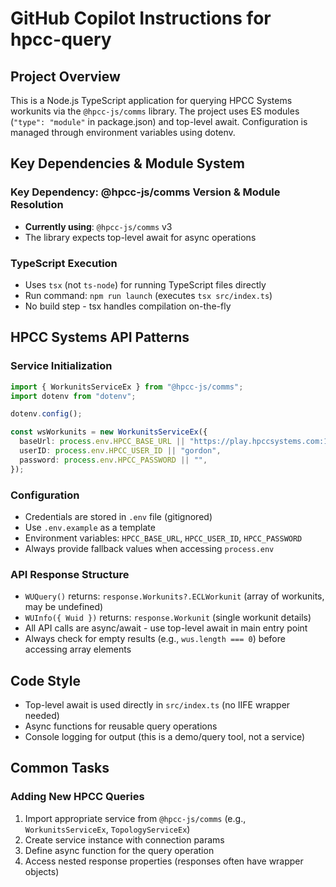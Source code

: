# GitHub Copilot Instructions for hpcc-query

## Project Overview

This is a Node.js TypeScript application for querying HPCC Systems workunits via the `@hpcc-js/comms` library. The project uses ES modules (`"type": "module"` in package.json) and top-level await. Configuration is managed through environment variables using dotenv.

## Key Dependencies & Module System

### Key Dependency: @hpcc-js/comms Version & Module Resolution

- **Currently using**: `@hpcc-js/comms` v3
- The library expects top-level await for async operations

### TypeScript Execution

- Uses `tsx` (not `ts-node`) for running TypeScript files directly
- Run command: `npm run launch` (executes `tsx src/index.ts`)
- No build step - tsx handles compilation on-the-fly

## HPCC Systems API Patterns

### Service Initialization

```typescript
import { WorkunitsServiceEx } from "@hpcc-js/comms";
import dotenv from "dotenv";

dotenv.config();

const wsWorkunits = new WorkunitsServiceEx({
  baseUrl: process.env.HPCC_BASE_URL || "https://play.hpccsystems.com:18010",
  userID: process.env.HPCC_USER_ID || "gordon",
  password: process.env.HPCC_PASSWORD || "",
});
```

### Configuration

- Credentials are stored in `.env` file (gitignored)
- Use `.env.example` as a template
- Environment variables: `HPCC_BASE_URL`, `HPCC_USER_ID`, `HPCC_PASSWORD`
- Always provide fallback values when accessing `process.env`

### API Response Structure

- `WUQuery()` returns: `response.Workunits?.ECLWorkunit` (array of workunits, may be undefined)
- `WUInfo({ Wuid })` returns: `response.Workunit` (single workunit details)
- All API calls are async/await - use top-level await in main entry point
- Always check for empty results (e.g., `wus.length === 0`) before accessing array elements

## Code Style

- Top-level await is used directly in `src/index.ts` (no IIFE wrapper needed)
- Async functions for reusable query operations
- Console logging for output (this is a demo/query tool, not a service)

## Common Tasks

### Adding New HPCC Queries

1. Import appropriate service from `@hpcc-js/comms` (e.g., `WorkunitsServiceEx`, `TopologyServiceEx`)
2. Create service instance with connection params
3. Define async function for the query operation
4. Access nested response properties (responses often have wrapper objects)
